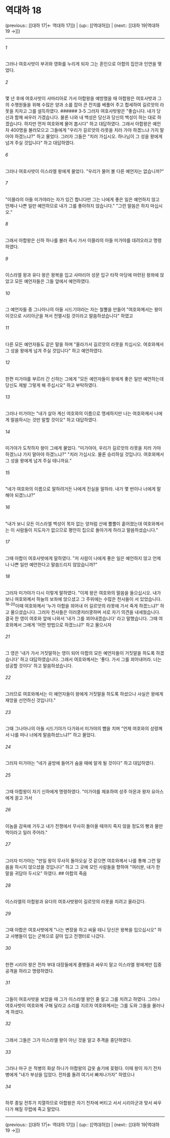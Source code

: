 # 역대하 18

(previous:: [[대하 17|← 역대하 17]]) | (up:: [[역대하]]) | (next:: [[대하 19|역대하 19 →]])

***




###### 1 

그러나 여호사밧이 부귀와 영화를 누리게 되자 그는 혼인으로 아합의 집안과 인연을 맺었다. 



###### 2 

몇 년 후에 여호사밧이 사마리아로 가서 아합왕을 예방했을 때 아합왕은 여호사밧과 그의 수행원들을 위해 수많은 양과 소를 잡아 큰 잔치를 베풀어 주고 합세하여 길르앗의 라못을 치자고 그를 설득하였다. ###### 3-5 그러자 여호사밧왕은 "좋습니다. 내가 당신과 함께 싸우러 가겠습니다. 물론 나와 내 백성은 당신과 당신의 백성이 하는 대로 하겠습니다. 하지만 먼저 여호와께 물어 봅시다" 하고 대답하였다. 그래서 아합왕은 예언자 400명을 불러모으고 그들에게 "우리가 길르앗의 라못을 치러 가야 하겠느냐 가지 말아야 하겠느냐?" 하고 물었다. 그러자 그들은 "치러 가십시오. 하나님이 그 성을 왕에게 넘겨 주실 것입니다" 하고 대답하였다. 



###### 6 

그러나 여호사밧이 이스라엘 왕에게 물었다. "우리가 물어 볼 다른 예언자는 없습니까?" 



###### 7 

"이믈라의 아들 미가야라는 자가 있긴 합니다만 그는 나에게 좋은 일은 예언하지 않고 언제나 나쁜 일만 예언하므로 내가 그를 좋아하지 않습니다." "그런 말씀은 하지 마십시오." 



###### 8 

그래서 아합왕은 신하 하나를 불러 즉시 가서 이믈라의 아들 미가야를 데려오라고 명령하였다. 



###### 9 

이스라엘 왕과 유다 왕은 왕복을 입고 사마리아 성문 입구 타작 마당에 마련된 왕좌에 앉았고 모든 예언자들은 그들 앞에서 예언하였다. 



###### 10 

그 예언자들 중 그나아나의 아들 시드기야라는 자는 철뿔을 만들어 "여호와께서는 왕이 이것으로 시리아군을 쳐서 전멸시킬 것이라고 말씀하셨습니다" 하였고 



###### 11 

다른 모든 예언자들도 같은 말을 하며 "올라가서 길르앗의 라못을 치십시오. 여호와께서 그 성을 왕에게 넘겨 주실 것입니다" 하고 예언하였다. 



###### 12 

한편 미가야를 부르러 간 신하는 그에게 "모든 예언자들이 왕에게 좋은 일만 예언하는데 당신도 제발 그렇게 해 주십시오" 하고 부탁하였다. 



###### 13 

그러나 미가야는 "내가 살아 계신 여호와의 이름으로 맹세하지만 나는 여호와께서 나에게 말씀하시는 것만 말할 것이오" 하고 대답하였다. 



###### 14 

미가야가 도착하자 왕이 그에게 물었다. "미가야야, 우리가 길르앗의 라못을 치러 가야 하겠느냐 가지 말아야 하겠느냐?" "치러 가십시오. 물론 승리하실 것입니다. 여호와께서 그 성을 왕에게 넘겨 주실 테니까요." 



###### 15 

"네가 여호와의 이름으로 말하려거든 나에게 진실을 말하라. 내가 몇 번이나 너에게 말해야 되겠느냐?" 



###### 16 

"내가 보니 모든 이스라엘 백성이 목자 없는 양처럼 산에 뿔뿔이 흩어졌는데 여호와께서는 이 사람들이 지도자가 없으므로 평안히 집으로 돌아가게 하라고 말씀하셨습니다." 



###### 17 

그때 아합이 여호사밧에게 말하였다. "저 사람이 나에게 좋은 일은 예언하지 않고 언제나 나쁜 일만 예언한다고 말씀드리지 않았습니까?" 



###### 18 

그러자 미가야가 다시 이렇게 말하였다. "이제 왕은 여호와의 말씀을 들으십시오. 내가 보니 여호와께서 하늘의 보좌에 앉으셨고 그 주위에는 수많은 천사들이 서 있었습니다. <sup class="versenum">19-20</sup>이때 여호와께서 '누가 아합을 꾀어내 어 길르앗의 라못에 가서 죽게 하겠느냐?' 하고 물으셨습니다. 그러자 천사들은 이러쿵저러쿵하며 서로 자기 의견을 내세웠습니다. 결국 한 영이 여호와 앞에 나와서 '내가 그를 꾀어내겠습니다' 라고 말했습니다. 그때 여호와께서 그에게 '어떤 방법으로 하겠느냐?' 하고 물으시자 



###### 21 

그 영은 '내가 가서 거짓말하는 영이 되어 아합의 모든 예언자들이 거짓말을 하도록 하겠습니다' 하고 대답하였습니다. 그래서 여호와께서는 '좋다. 가서 그를 꾀어내어라. 너는 성공할 것이다' 하고 말씀하셨습니다. 



###### 22 

그러므로 여호와께서는 이 예언자들이 왕에게 거짓말을 하도록 하셨으나 사실은 왕에게 재앙을 선언하신 것입니다." 



###### 23 

그때 그나아나의 아들 시드기야가 다가와서 미가야의 뺨을 치며 "언제 여호와의 성령께서 나를 떠나 너에게 말씀하셨느냐?" 하고 물었다. 



###### 24 

그러자 미가야는 "네가 골방에 들어가 숨을 때에 알게 될 것이다" 하고 대답하였다. 



###### 25 

그때 아합왕이 자기 신하에게 명령하였다. "미가야를 체포하여 성주 아몬과 왕자 요아스에게 끌고 가서 



###### 26 

이놈을 감옥에 가두고 내가 전쟁에서 무사히 돌아올 때까지 죽지 않을 정도의 빵과 물만 먹이라고 일러 주어라." 



###### 27 

그러자 미가야는 "만일 왕이 무사히 돌아오실 것 같으면 여호와께서 나를 통해 그런 말씀을 하시지 않으셨을 것입니다" 하고 그 곳에 모인 사람들을 향하여 "여러분, 내가 한 말을 귀담아 두시오" 하였다. ## 아합의 죽음 



###### 28 

이스라엘의 아합왕과 유다의 여호사밧왕이 길르앗의 라못을 치려고 올라갔다. 



###### 29 

그때 아합은 여호사밧에게 "나는 변장을 하고 싸울 테니 당신은 왕복을 입으십시오" 하고 사병들이 입는 군복으로 갈아 입고 전쟁터로 나갔다. 



###### 30 

한편 시리아 왕은 전차 부대 대장들에게 졸병들과 싸우지 말고 이스라엘 왕에게만 집중 공격을 하라고 명령하였다. 



###### 31 

그들이 여호사밧을 보았을 때 그가 이스라엘 왕인 줄 알고 그를 치려고 하였다. 그러나 여호사밧이 여호와께 구해 달라고 소리를 지르자 여호와께서는 그를 도와 그들을 물러나게 하셨다. 



###### 32 

그래서 그들은 그가 이스라엘 왕이 아닌 것을 알고 추격을 중단하였다. 



###### 33 

그러나 마구 쏜 적병의 화살 하나가 아합왕의 갑옷 솔기에 꽂혔다. 이때 왕이 자기 전차병에게 "내가 부상을 입었다. 전차를 돌려 여기서 빠져나가자" 하였으나 



###### 34 

하루 종일 전투가 치열하므로 아합왕은 자기 전차에 버티고 서서 시리아군과 맞서 싸우다가 해질 무렵에 죽고 말았다.

***

(previous:: [[대하 17|← 역대하 17]]) | (up:: [[역대하]]) | (next:: [[대하 19|역대하 19 →]])
